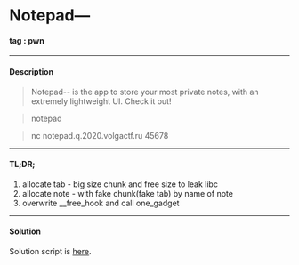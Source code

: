 # **Notepad—**

#### tag : pwn

-----------------------------------------------

#### Description

>Notepad-- is the app to store your most private notes, with an extremely lightweight UI. Check it out!

>notepad

>nc notepad.q.2020.volgactf.ru 45678

-----------------------------------------------

#### TL;DR;

1. allocate tab - big size chunk and free size to leak libc
2. allocate note - with fake chunk(fake tab) by name of note
3. overwrite __free_hook and call one_gadget

-----------------------------------------------

#### Solution

Solution script is [here](./solve.py).